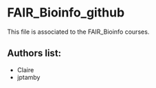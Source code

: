 # FAIR_Bioinfo_github
This file is associated to the FAIR_Bioinfo courses.

## Authors list:
- Claire 
- jptamby
